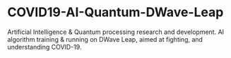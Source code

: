 # COVID19-AI-Quantum-DWave-Leap
Artificial Intelligence &amp; Quantum processing research and development. AI algorithm training &amp; running on DWave Leap, aimed at fighting, and understanding COVID-19. 
